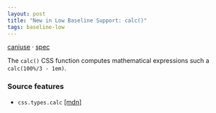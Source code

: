 ```yaml
---
layout: post
title: "New in Low Baseline Support: calc()"
tags: baseline-low
---
```


[caniuse](https://caniuse.com/?search=calc) · [spec](https://drafts.csswg.org/css-values-3/#calc-notation)

The `calc()` CSS function computes mathematical expressions such a `calc(100%/3 - 1em)`.

### Source features

- ``css.types.calc`` [[mdn]](https://https://developer.mozilla.org/en-US/search?q=css.types.calc)
